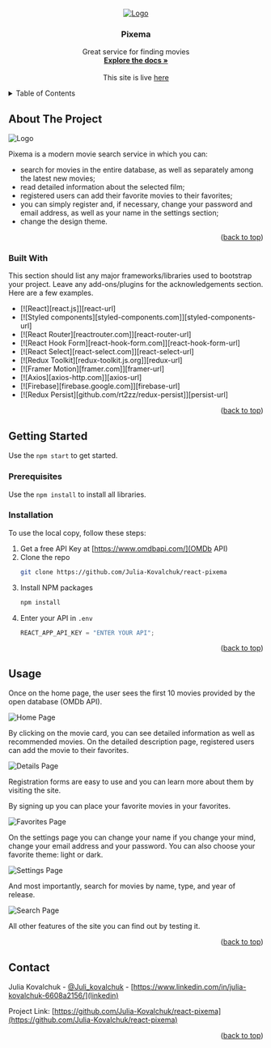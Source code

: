 <br />
<div align="center">
  <a href="https://github.com/Julia-Kovalchuk/react-pixema">
    <img src="images/pixema-logo.png" alt="Logo">
  </a>

  <h3 align="center">Pixema</h3>

  <p align="center">
    Great service for finding movies
    <br />
    <a href="https://github.com/Julia-Kovalchuk/react-pixema"><strong>Explore the docs »</strong></a>
    <br />
    <br />
    This site is live <a href="https://julia-kovalchuk.github.io/react-pixema/">here</a>
  </p>
</div>

<!-- TABLE OF CONTENTS -->
<details>
  <summary>Table of Contents</summary>
  <ol>
    <li>
      <a href="#about-the-project">About The Project</a>
      <ul>
        <li><a href="#built-with">Built With</a></li>
      </ul>
    </li>
    <li>
      <a href="#getting-started">Getting Started</a>
      <ul>
        <li><a href="#prerequisites">Prerequisites</a></li>
        <li><a href="#installation">Installation</a></li>
      </ul>
    </li>
    <li><a href="#usage">Usage</a></li>
    <li><a href="#contact">Contact</a></li>
  </ol>
</details>

<!-- ABOUT THE PROJECT -->

## About The Project

   <img src="images/pixema-logo.png" alt="Logo">

Pixema is a modern movie search service in which you can:

- search for movies in the entire database, as well as separately among the latest new movies;
- read detailed information about the selected film;
- registered users can add their favorite movies to their favorites;
- you can simply register and, if necessary, change your password and email address, as well as your name in the settings section;
- change the design theme.

<p align="right">(<a href="#readme-top">back to top</a>)</p>

### Built With

This section should list any major frameworks/libraries used to bootstrap your project. Leave any add-ons/plugins for the acknowledgements section. Here are a few examples.

- [![React][react.js]][react-url]
- [![Styled components][styled-components.com]][styled-components-url]
- [![React Router][reactrouter.com]][react-router-url]
- [![React Hook Form][react-hook-form.com]][react-hook-form-url]
- [![React Select][react-select.com]][react-select-url]
- [![Redux Toolkit][redux-toolkit.js.org]][redux-url]
- [![Framer Motion][framer.com]][framer-url]
- [![Axios][axios-http.com]][axios-url]
- [![Firebase][firebase.google.com]][firebase-url]
- [![Redux Persist][github.com/rt2zz/redux-persist]][persist-url]

<p align="right">(<a href="#readme-top">back to top</a>)</p>

<!-- GETTING STARTED -->

## Getting Started

Use the `npm start` to get started.

### Prerequisites

Use the `npm install` to install all libraries.

### Installation

To use the local copy, follow these steps:

1. Get a free API Key at [https://www.omdbapi.com/](OMDb API)
2. Clone the repo
   ```sh
   git clone https://github.com/Julia-Kovalchuk/react-pixema
   ```
3. Install NPM packages
   ```sh
   npm install
   ```
4. Enter your API in `.env`
   ```js
   REACT_APP_API_KEY = "ENTER YOUR API";
   ```

<p align="right">(<a href="#readme-top">back to top</a>)</p>

<!-- USAGE EXAMPLES -->

## Usage

Once on the home page, the user sees the first 10 movies provided by the open database (OMDb API).

<img src="images/usage-home.png" alt="Home Page">

By clicking on the movie card, you can see detailed information as well as recommended movies. On the detailed description page, registered users can add the movie to their favorites.

<img src="images/usage-details.png" alt="Details Page">

Registration forms are easy to use and you can learn more about them by visiting the site.

By signing up you can place your favorite movies in your favorites.

<img src="images/usage-favorites.png" alt="Favorites Page">

On the settings page you can change your name if you change your mind, change your email address and your password. You can also choose your favorite theme: light or dark.

<img src="images/usage-settings.png" alt="Settings Page">

And most importantly, search for movies by name, type, and year of release.

<img src="images/usage-search.png" alt="Search Page">

All other features of the site you can find out by testing it.

<p align="right">(<a href="#readme-top">back to top</a>)</p>

## Contact

Julia Kovalchuk - [@Juli_kovalchuk](telegram) - [https://www.linkedin.com/in/julia-kovalchuk-6608a2156/](linkedin)

Project Link: [https://github.com/Julia-Kovalchuk/react-pixema](https://github.com/Julia-Kovalchuk/react-pixema)

<p align="right">(<a href="#readme-top">back to top</a>)</p>
